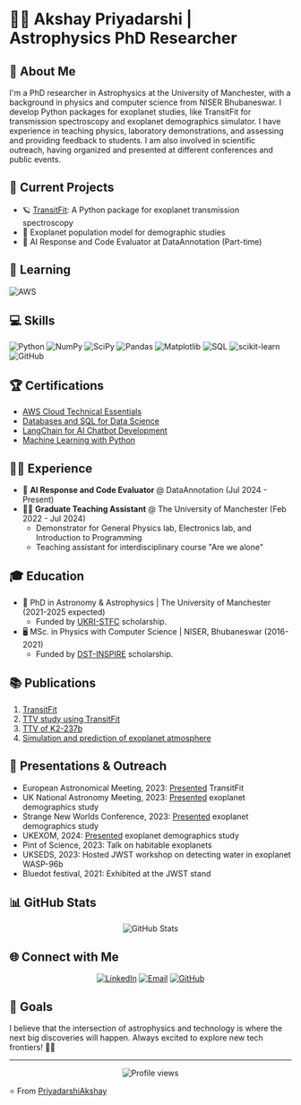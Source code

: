 # 👨‍🔬 Akshay Priyadarshi | Astrophysics PhD Researcher

## 🌌 About Me
I'm a PhD researcher in Astrophysics at the University of Manchester, with a background in physics and computer science from NISER Bhubaneswar. I develop Python packages for exoplanet studies, like TransitFit for transmission spectroscopy and exoplanet demographics simulator. I have experience in teaching physics, laboratory demonstrations, and assessing and providing feedback to students. I am also involved in scientific outreach, having organized and presented at different conferences and public events.

## 🚀 Current Projects
- 🪐 [TransitFit](https://github.com/SPEARNET/TransitFit): A Python package for exoplanet transmission spectroscopy
- 🌠 Exoplanet population model for demographic studies
- 🤖 AI Response and Code Evaluator at DataAnnotation (Part-time)

## 🧠 Learning
<img src="https://img.shields.io/badge/AWS-%23FF9900.svg?style=for-the-badge&logo=amazon-aws&logoColor=white" alt="AWS">

## 💻 Skills
![Python](https://img.shields.io/badge/python-3670A0?style=for-the-badge&logo=python&logoColor=ffdd54)
![NumPy](https://img.shields.io/badge/numpy-%23013243.svg?style=for-the-badge&logo=numpy&logoColor=white)
![SciPy](https://img.shields.io/badge/SciPy-%230C55A5.svg?style=for-the-badge&logo=scipy&logoColor=%white)
![Pandas](https://img.shields.io/badge/pandas-%23150458.svg?style=for-the-badge&logo=pandas&logoColor=white)
![Matplotlib](https://img.shields.io/badge/Matplotlib-%23ffffff.svg?style=for-the-badge&logo=Matplotlib&logoColor=black)
![SQL](https://img.shields.io/badge/sql-%2307405e.svg?style=for-the-badge&logo=postgresql&logoColor=white)
![scikit-learn](https://img.shields.io/badge/scikit--learn-%23F7931E.svg?style=for-the-badge&logo=scikit-learn&logoColor=white)
![GitHub](https://img.shields.io/badge/github-%23121011.svg?style=for-the-badge&logo=github&logoColor=white)


## 🏆 Certifications
- [AWS Cloud Technical Essentials](https://www.coursera.org/account/accomplishments/verify/Z28HBZ3592YW)
- [Databases and SQL for Data Science](https://www.credly.com/badges/4042e909-8f21-4f96-bd29-153db7ca5fb0/public_url)
- [LangChain for AI Chatbot Development](https://learn.deeplearning.ai/accomplishments/30a6ba77-5fea-490d-9d3f-c5347cc55c92?usp=sharing)
- [Machine Learning with Python](https://www.coursera.org/account/accomplishments/records/B03X3CUG9Y8Y)


## 👨‍💼 Experience
- 🤖 **AI Response and Code Evaluator** @ DataAnnotation (Jul 2024 - Present)
- 👨‍🏫 **Graduate Teaching Assistant** @ The University of Manchester (Feb 2022 - Jul 2024)
  - Demonstrator for General Physics lab, Electronics lab, and Introduction to Programming
  - Teaching assistant for interdisciplinary course "Are we alone"


## 🎓 Education
- 🔬 PhD in Astronomy & Astrophysics | The University of Manchester (2021-2025 expected)
  - Funded by [UKRI-STFC](https://www.ukri.org/councils/stfc/) scholarship. 
- 🖥️ MSc. in Physics with Computer Science | NISER, Bhubaneswar (2016-2021)
  - Funded by [DST-INSPIRE](https://online-inspire.gov.in/) scholarship.

## 📚 Publications
1. [TransitFit](https://doi.org/10.1093/mnras/stad3353)
2. [TTV study using TransitFit](https://doi.org/10.3847/1538-3881/acfeea)
3. [TTV of K2-237b](https://doi.org/10.1093/mnrasl/slae083)
4. [Simulation and prediction of exoplanet atmosphere](https://doi.org/10.3847/2041-8213/ac2f3a)

## 🎤 Presentations & Outreach
- European Astronomical Meeting, 2023: [Presented](https://eas2023programme.kuoni-congress.info/presentation/transitfit-a-python-package-for-fitting-multi-instrument-exoplanet-transit-from-jwst-hst-and-ground-based-transmission-spectroscopy-studies) TransitFit
- UK National Astronomy Meeting, 2023: [Presented](https://nam2023.org/science/parallel-sessions/details/2/38) exoplanet demographics study
- Strange New Worlds Conference, 2023: [Presented](https://www.iiserpune.ac.in/events/3515/exoplanet-conference-at-iiser-pune) exoplanet demographics study
- UKEXOM, 2024: [Presented](http://www.exocommunity.uk/) exoplanet demographics study
- Pint of Science, 2023: Talk on habitable exoplanets
- UKSEDS, 2023: Hosted JWST workshop on detecting water in exoplanet WASP-96b
- Bluedot festival, 2021: Exhibited at the JWST stand

## 📊 GitHub Stats
<div align="center">
  <img src="https://github-readme-stats.vercel.app/api?username=PriyadarshiAkshay&show_icons=true&theme=radical" alt="GitHub Stats">
</div>

## 🌐 Connect with Me
<div align="center">
  
[![LinkedIn](https://img.shields.io/badge/LinkedIn-0077B5?style=for-the-badge&logo=linkedin&logoColor=white)](https://www.linkedin.com/in/priyadarshiakshay/)
[![Email](https://img.shields.io/badge/Email-D14836?style=for-the-badge&logo=gmail&logoColor=white)](mailto:priyadarshi.akshay@outlook.com)
[![GitHub](https://img.shields.io/badge/GitHub-100000?style=for-the-badge&logo=github&logoColor=white)](https://github.com/PriyadarshiAkshay)

</div>

## 🌟 Goals
I believe that the intersection of astrophysics and technology is where the next big discoveries will happen. Always excited to explore new tech frontiers! 🌠🚀

---
<div align="center">
  <img src="https://komarev.com/ghpvc/?username=PriyadarshiAkshay&style=flat-square&color=blue" alt="Profile views">
</div>

⭐️ From [PriyadarshiAkshay](https://github.com/PriyadarshiAkshay)
<!--
**PriyadarshiAkshay/PriyadarshiAkshay** is a ✨ _special_ ✨ repository because its `README.md` (this file) appears on your GitHub profile.

Here are some ideas to get you started:

- 🔭 I’m currently working on ...
- 🌱 I’m currently learning ...
- 👯 I’m looking to collaborate on ...
- 🤔 I’m looking for help with ...
- 💬 Ask me about ...
- 📫 How to reach me: ...
- 😄 Pronouns: ...
- ⚡ Fun fact: ...
-->
